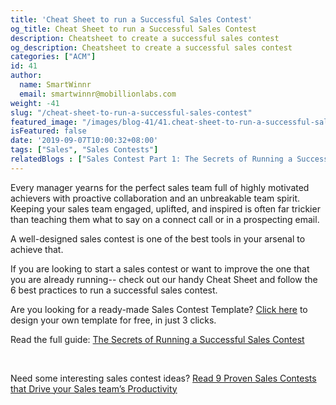 ```yaml
---
title: 'Cheat Sheet to run a Successful Sales Contest'
og_title: Cheat Sheet to run a Successful Sales Contest
description: Cheatsheet to create a successful sales contest
og_description: Cheatsheet to create a successful sales contest
categories: ["ACM"]
id: 41
author:
  name: SmartWinnr
  email: smartwinnr@mobillionlabs.com
weight: -41
slug: "/cheat-sheet-to-run-a-successful-sales-contest"
featured_image: "/images/blog-41/41.cheat-sheet-to-run-a-successful-sales-contest.jpg"
isFeatured: false
date: '2019-09-07T10:00:32+08:00'
tags: ["Sales", "Sales Contests"]
relatedBlogs : ["Sales Contest Part 1: The Secrets of Running a Successful Sales Contest", "Sales Contest Part 2: How to design Sales Contest for a New Product Launch", "Sales Contest Part 3: 9 Proven Sales Contests that Drive Productivity"]
---
```


Every manager yearns for the perfect sales team full of highly motivated achievers with proactive collaboration and an unbreakable team spirit. Keeping your sales team engaged, uplifted, and inspired is often far trickier than teaching them what to say on a connect call or in a prospecting email.

A well-designed sales contest is one of the best tools in your arsenal to achieve that.

If you are looking to start a sales contest or want to improve the one that you are already running-- check out our handy Cheat Sheet and follow the 6 best practices to run a successful sales contest.

<div class="ml_pro_tip ml-margin-top20 ml-margin-bottom20">
  Are you looking for a ready-made <span class="ml_text_bold">Sales Contest Template?</span> <a href="https://tools.smartwinnr.com" target="_blank" class="ml_custom_link">Click here</a> to design your own template for free, in just 3 clicks.
</div>

Read the full guide: [The Secrets of Running a Successful Sales Contest](https://www.smartwinnr.com/post/secrets-of-running-successful-sales-contest/)

<br>

<img alt="" src="/images/blog-41/Sales Competition Checklist.png" class="ml-padding-top0 ml-padding-bottom0">

Need some interesting sales contest ideas? [Read 9 Proven Sales Contests that Drive your Sales team’s Productivity](https://www.smartwinnr.com/post/9-proven-sales-contests-that-drive-productivity/)